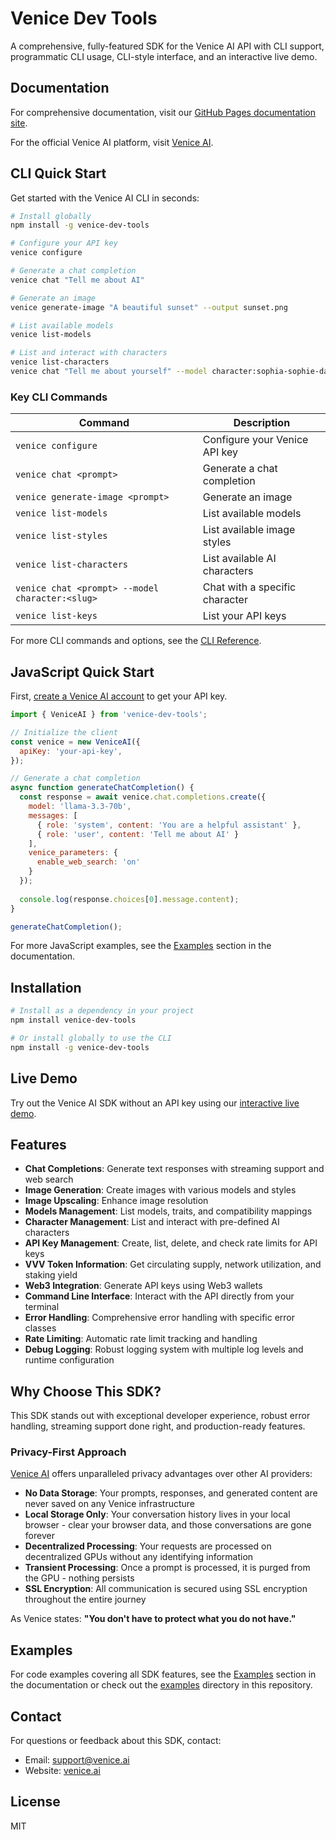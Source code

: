 # Venice Dev Tools

A comprehensive, fully-featured SDK for the Venice AI API with CLI support, programmatic CLI usage, CLI-style interface, and an interactive live demo.

## Documentation

For comprehensive documentation, visit our [GitHub Pages documentation site](https://georgeglarson.github.io/venice-dev-tools/).

For the official Venice AI platform, visit [Venice AI](https://venice.ai/?ref=VB8W1j).

## CLI Quick Start

Get started with the Venice AI CLI in seconds:

```bash
# Install globally
npm install -g venice-dev-tools

# Configure your API key
venice configure

# Generate a chat completion
venice chat "Tell me about AI"

# Generate an image
venice generate-image "A beautiful sunset" --output sunset.png

# List available models
venice list-models

# List and interact with characters
venice list-characters
venice chat "Tell me about yourself" --model character:sophia-sophie-daniels
```

### Key CLI Commands

| Command | Description |
|---------|-------------|
| `venice configure` | Configure your Venice API key |
| `venice chat <prompt>` | Generate a chat completion |
| `venice generate-image <prompt>` | Generate an image |
| `venice list-models` | List available models |
| `venice list-styles` | List available image styles |
| `venice list-characters` | List available AI characters |
| `venice chat <prompt> --model character:<slug>` | Chat with a specific character |
| `venice list-keys` | List your API keys |

For more CLI commands and options, see the [CLI Reference](https://georgeglarson.github.io/venice-dev-tools/cli).

## JavaScript Quick Start

First, [create a Venice AI account](https://venice.ai/sign-up?ref=VB8W1j) to get your API key.

```javascript
import { VeniceAI } from 'venice-dev-tools';

// Initialize the client
const venice = new VeniceAI({
  apiKey: 'your-api-key',
});

// Generate a chat completion
async function generateChatCompletion() {
  const response = await venice.chat.completions.create({
    model: 'llama-3.3-70b',
    messages: [
      { role: 'system', content: 'You are a helpful assistant' },
      { role: 'user', content: 'Tell me about AI' }
    ],
    venice_parameters: {
      enable_web_search: 'on'
    }
  });
  
  console.log(response.choices[0].message.content);
}

generateChatCompletion();
```

For more JavaScript examples, see the [Examples](https://georgeglarson.github.io/venice-dev-tools/documentation/examples/) section in the documentation.

## Installation

```bash
# Install as a dependency in your project
npm install venice-dev-tools

# Or install globally to use the CLI
npm install -g venice-dev-tools
```

## Live Demo

Try out the Venice AI SDK without an API key using our [interactive live demo](https://georgeglarson.github.io/venice-dev-tools/demo).

## Features

- **Chat Completions**: Generate text responses with streaming support and web search
- **Image Generation**: Create images with various models and styles
- **Image Upscaling**: Enhance image resolution
- **Models Management**: List models, traits, and compatibility mappings
- **Character Management**: List and interact with pre-defined AI characters
- **API Key Management**: Create, list, delete, and check rate limits for API keys
- **VVV Token Information**: Get circulating supply, network utilization, and staking yield
- **Web3 Integration**: Generate API keys using Web3 wallets
- **Command Line Interface**: Interact with the API directly from your terminal
- **Error Handling**: Comprehensive error handling with specific error classes
- **Rate Limiting**: Automatic rate limit tracking and handling
- **Debug Logging**: Robust logging system with multiple log levels and runtime configuration

## Why Choose This SDK?

This SDK stands out with exceptional developer experience, robust error handling, streaming support done right, and production-ready features.

### Privacy-First Approach

[Venice AI](https://venice.ai/sign-up?ref=VB8W1j) offers unparalleled privacy advantages over other AI providers:

- **No Data Storage**: Your prompts, responses, and generated content are never saved on any Venice infrastructure
- **Local Storage Only**: Your conversation history lives in your local browser - clear your browser data, and those conversations are gone forever
- **Decentralized Processing**: Your requests are processed on decentralized GPUs without any identifying information
- **Transient Processing**: Once a prompt is processed, it is purged from the GPU - nothing persists
- **SSL Encryption**: All communication is secured using SSL encryption throughout the entire journey

As Venice states: **"You don't have to protect what you do not have."**

## Examples

For code examples covering all SDK features, see the [Examples](https://georgeglarson.github.io/venice-dev-tools/documentation/examples/) section in the documentation or check out the [examples](./examples) directory in this repository.

## Contact

For questions or feedback about this SDK, contact:
- Email: support@venice.ai
- Website: [venice.ai](https://venice.ai/contact?ref=VB8W1j)

## License

MIT